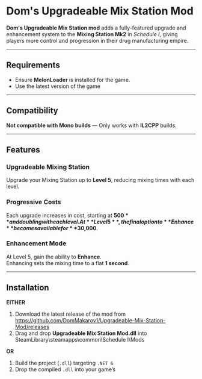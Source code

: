 # Dom's Upgradeable Mix Station Mod

**Dom's Upgradeable Mix Station mod** adds a fully-featured upgrade and enhancement system to the **Mixing Station Mk2** in *Schedule I*, giving players more control and progression in their drug manufacturing empire.

---

## Requirements

- Ensure **MelonLoader** is installed for the game.
- Use the latest version of the game

---

## Compatibility

**Not compatible with Mono builds** — Only works with **IL2CPP** builds.

---

## Features

### Upgradeable Mixing Station  
Upgrade your Mixing Station up to **Level 5**, reducing mixing times with each level.

### Progressive Costs  
Each upgrade increases in cost, starting at **$500** and doubling with each level.  
At **Level 5**, the final option to **Enhance** becomes available for **$30,000**.

### Enhancement Mode  
At Level 5, gain the ability to **Enhance**.  
Enhancing sets the mixing time to a flat **1 second**.

---

## Installation

**EITHER**

1. Download the latest release of the mod from https://github.com/DomMakarov1/Upgradeable-Mix-Station-Mod/releases
2. Drag and drop **Upgradeable Mix Station Mod.dll** into SteamLibrary\steamapps\common\Schedule I\Mods

**OR**

1. Build the project (`.dll`) targeting `.NET 6`
2. Drop the compiled `.dll` into your game’s
